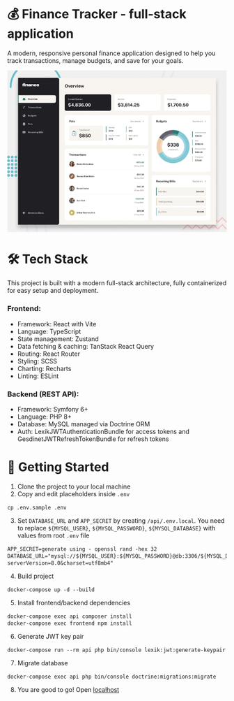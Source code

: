 # 💰 Finance Tracker - full-stack application

A modern, responsive personal finance application designed to help you track transactions, manage budgets, and save for your goals.

![Design preview for the Personal finance app coding challenge](./preview.jpg)

# 🛠️ Tech Stack
This project is built with a modern full-stack architecture, fully containerized for easy setup and deployment.
### Frontend: 
- Framework: React with Vite
- Language: TypeScript
- State management: Zustand
- Data fetching & caching: TanStack React Query
- Routing: React Router
- Styling: SCSS
- Charting: Recharts
- Linting: ESLint

### Backend (REST API):
- Framework: Symfony 6+
- Language: PHP 8+
- Database: MySQL managed via Doctrine ORM
- Auth: LexikJWTAuthenticationBundle for access tokens and GesdinetJWTRefreshTokenBundle for refresh tokens
  
# 🚀 Getting Started
1. Clone the project to your local machine
2. Copy and edit placeholders inside `.env`
 ````
 cp .env.sample .env
 ```` 
3. Set `DATABASE_URL` and `APP_SECRET` by creating `/api/.env.local`. You need to replace `${MYSQL_USER}`, `${MYSQL_PASSWORD}`, `${MYSQL_DATABASE}` with values from root `.env` file
 ```
 APP_SECRET=generate using - openssl rand -hex 32
 DATABASE_URL="mysql://${MYSQL_USER}:${MYSQL_PASSWORD}@db:3306/${MYSQL_DATABASE}?serverVersion=8.0&charset=utf8mb4"
 ```
4. Build project
  ```
 docker-compose up -d --build
  ```
5. Install frontend/backend dependencies
  ```
 docker-compose exec api composer install
 docker-compose exec frontend npm install
  ```
6. Generate JWT key pair
```
docker-compose run --rm api php bin/console lexik:jwt:generate-keypair
```

7. Migrate database
```
docker-compose exec api php bin/console doctrine:migrations:migrate
```
8. You are good to go! Open [localhost](http://localhost/)
